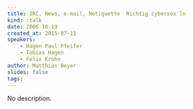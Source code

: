 ```yaml
---
title: IRC, News, e-mail, Netiquette  Richtig cybersex'ln
kind: :talk
date: 2006-10-19
created_at: 2015-07-11
speakers:
    - Hagen Paul Pfeifer
    - Tobias Hagen
    - Felix Krohn
author: Matthias Beyer
slides: false
tags:
---
```


No description.
